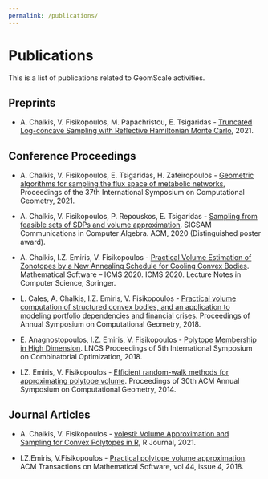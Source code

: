 ```yaml
---
permalink: /publications/
---
```


# Publications

This is a list of publications related to GeomScale activities.

## Preprints

- A. Chalkis, V. Fisikopoulos, M. Papachristou, E. Tsigaridas - [Truncated Log-concave Sampling with Reflective Hamiltonian Monte Carlo](https://arxiv.org/abs/2102.13068), 2021.

## Conference Proceedings

- A. Chalkis, V. Fisikopoulos, E. Tsigaridas, H. Zafeiropoulos - <A href="https://drops.dagstuhl.de/opus/volltexte/2021/13820/">Geometric algorithms for sampling the flux space of metabolic networks</A>, Proceedings of the 37th International Symposium on Computational Geometry, 2021.

- A. Chalkis, V. Fisikopoulos, P. Repouskos, E. Tsigaridas - <A href="https://hal.inria.fr/hal-02572792">Sampling from feasible sets of SDPs and volume approximation</A>. SIGSAM Communications in Computer Algebra. ACM, 2020 (Distinguished poster award).

- A. Chalkis, I.Z. Emiris, V. Fisikopoulos - <A href="https://link.springer.com/chapter/10.1007/978-3-030-52200-1_21">Practical Volume Estimation of Zonotopes by a New Annealing Schedule for Cooling Convex Bodies</A>.
Mathematical Software – ICMS 2020. ICMS 2020. Lecture Notes in Computer Science, Springer.

- L. Cales, A. Chalkis, I.Z. Emiris, V. Fisikopoulos - <A href="https://drops.dagstuhl.de/opus/volltexte/2018/8732">Practical volume computation of structured convex bodies, and an application to modeling portfolio dependencies and financial crises</A>.
Proceedings of Annual Symposium on Computational Geometry, 2018.

- E. Anagnostopoulos, I.Z. Emiris, V. Fisikopoulos - <A href="https://link.springer.com/chapter/10.1007/978-3-319-96151-4_4">Polytope Membership in High Dimension</A>.
LNCS Proceedings of 5th International Symposium on Combinatorial Optimization, 2018.

- I.Z. Emiris, V. Fisikopoulos - <A href="https://vissarion.github.io/publications/EF_socg14.pdf">Efficient random-walk methods for approximating polytope volume</A>.
Proceedings of 30th ACM Annual Symposium on Computational Geometry, 2014.

## Journal Articles

- A. Chalkis, V. Fisikopoulos - <A href="https://journal.r-project.org/archive/2021/RJ-2021-077/index.html">volesti: Volume Approximation and Sampling for Convex Polytopes in R</A>, R Journal, 2021.

- I.Z.Emiris, V.Fisikopoulos - <a href="https://dl.acm.org/authorize?N680533">Practical polytope volume approximation</a>.
ACM Transactions on Mathematical Software, vol 44, issue 4, 2018.

